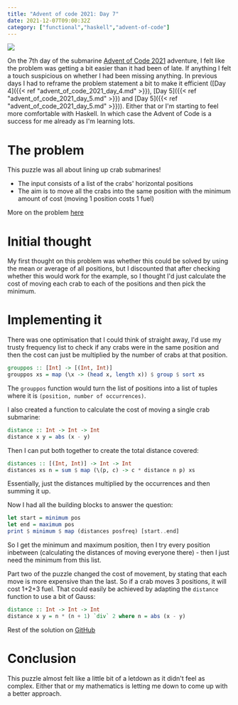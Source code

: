 ```yaml
---
title: "Advent of code 2021: Day 7"
date: 2021-12-07T09:00:32Z
category: ["functional","haskell","advent-of-code"]
---
```


![](/images/advent_of_code_title.jpg)

On the 7th day of the submarine [Advent of Code 2021](https://adventofcode.com/2021) adventure, I 
felt like the problem was getting a bit easier than it had been of late.  If anything I felt a touch
suspicious on whether I had been missing anything.  In previous days I had to reframe the problem
statement a bit to make it efficient ([Day 4]({{< ref "advent_of_code_2021_day_4.md" >}}), 
[Day 5]({{< ref "advent_of_code_2021_day_5.md" >}}) and [Day 5]({{< ref "advent_of_code_2021_day_5.md" >}})). 
Either that or I'm starting to feel more comfortable with Haskell.  In which case the Advent of Code
is a success for me already as I'm learning lots.

# The problem

This puzzle was all about lining up crab submarines!

- The input consists of a list of the crabs' horizontal positions
- The aim is to move all the crabs into the same position with the minimum amount of cost (moving 
  1 position costs 1 fuel)

More on the problem [here](https://adventofcode.com/2021/day/7)

# Initial thought

My first thought on this problem was whether this could be solved by using the mean or average of all
positions, but I discounted that after checking whether this would work for the example, so I
thought I'd just calculate the cost of moving each crab to each of the positions and then pick 
the minimum.

# Implementing it

There was one optimisation that I could think of straight away, I'd use my trusty frequency list to
check if any crabs were in the same position and then the cost can just be multiplied by the number
of crabs at that position.

```haskell
grouppos :: [Int] -> [(Int, Int)]
grouppos xs = map (\x -> (head x, length x)) $ group $ sort xs
```

The `grouppos` function would turn the list of positions into a list of tuples where it is
`(position, number of occurrences)`. 

I also created a function to calculate the cost of moving a single crab submarine:

```haskell
distance :: Int -> Int -> Int
distance x y = abs (x - y)
```

Then I can put both together to create the total distance covered:

```haskell
distances :: [(Int, Int)] -> Int -> Int
distances xs n = sum $ map (\(p, c) -> c * distance n p) xs
```

Essentially, just the distances multiplied by the occurrences and then summing it up.

Now I had all the building blocks to answer the question:

```haskell
let start = minimum pos
let end = maximum pos
print $ minimum $ map (distances posfreq) [start..end]
```

So I get the minimum and maximum position, then I try every position inbetween (calculating the
distances of moving everyone there) - then I just need the minimum from this list.

Part two of the puzzle changed the cost of movement, by stating that each move is more expensive than
the last.  So if a crab moves 3 positions, it will cost 1+2+3 fuel.  That could easily be achieved
by adapting the `distance` function to use a bit of Gauss:

```haskell
distance :: Int -> Int -> Int
distance x y = n * (n + 1) `div` 2 where n = abs (x - y)
```

Rest of the solution on [GitHub](https://github.com/beny23/advent-of-code/tree/main/2021/haskell/day7) 

# Conclusion

This puzzle almost felt like a little bit of a letdown as it didn't feel as complex.  Either that or
my mathematics is letting me down to come up with a better approach.
